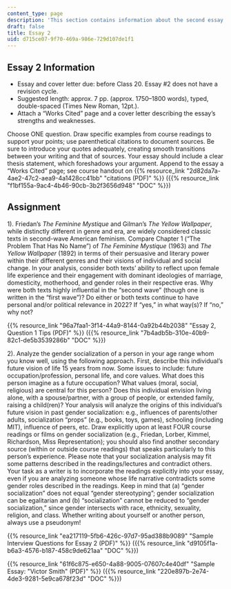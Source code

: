 ```yaml
---
content_type: page
description: 'This section contains information about the second essay assignment. '
draft: false
title: Essay 2
uid: d715ce07-9f70-469a-986e-729d107de1f1
---
```

## Essay 2 Information

- Essay and cover letter due: before Class 20. Essay #2 does not have a revision cycle.        
- Suggested length: approx. 7 pp. (approx. 1750–1800 words), typed, double-spaced (Times New Roman, 12pt.).
- Attach a “Works Cited” page and a cover letter describing the essay’s strengths and weaknesses. 

Choose ONE question. Draw specific examples from course readings to support your points; use parenthetical citations to document sources. Be sure to introduce your quotes adequately, creating smooth transitions between your writing and that of sources. Your essay should include a clear thesis statement, which foreshadows your argument. Append to the essay a “Works Cited” page; see course handout on {{% resource_link "2d82da7a-4ae2-47c2-aea9-4a1428cc41bb" "citations (PDF)" %}} ({{% resource_link "f1bf155a-9ac4-4b46-90cb-3b2f3656d948" "DOC" %}})

## Assignment

1). Friedan’s *The Feminine Mystique* and Gilman’s *The Yellow Wallpaper*, while distinctly different in genre and era, are widely considered classic texts in second-wave American feminism. Compare Chapter 1 (“The Problem That Has No Name”) of *The Feminine Mystique* (1963) and *The Yellow Wallpaper* (1892) in terms of their persuasive and literary power within their different genres and their visions of individual and social change. In your analysis, consider both texts’ ability to reflect upon female life experience and their engagement with dominant ideologies of marriage, domesticity, motherhood, and gender roles in their respective eras. Why were both texts highly influential in the “second wave” (though one is written in the “first wave”)? Do either or both texts continue to have personal and/or political relevance in 2022? If “yes,” in what way(s)? If “no,” why not?

{{% resource_link "96a7faa1-3f14-44a9-8144-0a92b44b2038" "Essay 2, Question 1 Tips (PDF)" %}} ({{% resource_link "7b4adb5b-310e-40b9-82c1-de5b3539286b" "DOC" %}})

2). Analyze the gender socialization of a person in your age range whom you know well, using the following approach. First, describe this individual’s future vision of life 15 years from now. Some issues to include: future occupation/profession, personal life, and core values. What does this person imagine as a future occupation? What values (moral, social, religious) are central for this person? Does this individual envision living alone, with a spouse/partner, with a group of people, or extended family, raising a child(ren)? Your analysis will analyze the origins of this individual’s future vision in past gender socialization: e.g., influences of parents/other adults, socialization “props” (e.g., books, toys, games), schooling (including MIT), influence of peers, etc. Draw explicitly upon at least FOUR course readings or films on gender socialization (e.g., Friedan, Lorber, Kimmel, Richardson, Miss Representation); you should also find another secondary source (within or outside course readings) that speaks particularly to this person’s experience. Please note that your socialization analysis may fit some patterns described in the readings/lectures and contradict others. Your task as a writer is to incorporate the readings explicitly into your essay, even if you are analyzing someone whose life narrative contradicts some gender roles described in the readings. Keep in mind that (a) “gender socialization” does not equal “gender stereotyping”; gender socialization can be egalitarian and (b) “socialization” cannot be reduced to “gender socialization,” since gender intersects with race, ethnicity, sexuality, religion, and class. Whether writing about yourself or another person, always use a pseudonym!

{{% resource_link "ea217119-5fb6-426c-97d7-95ad388b9089" "Sample Interview Questions for Essay 2 (PDF)" %}} ({{% resource_link "d9105f1a-b6a3-4576-b187-458c9de621aa" "DOC" %}})

{{% resource_link "61f6c875-e650-4a88-9005-07607c4e40df" "Sample Essay: \"Victor Smith\" (PDF)" %}} ({{% resource_link "220e897b-2e74-4de3-9281-5e9ca678f23d" "DOC" %}})